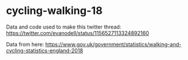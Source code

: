 # cycling-walking-18

Data and code used to make this twitter thread: https://twitter.com/evanodell/status/1156527113324892160 

Data from here: https://www.gov.uk/government/statistics/walking-and-cycling-statistics-england-2018

